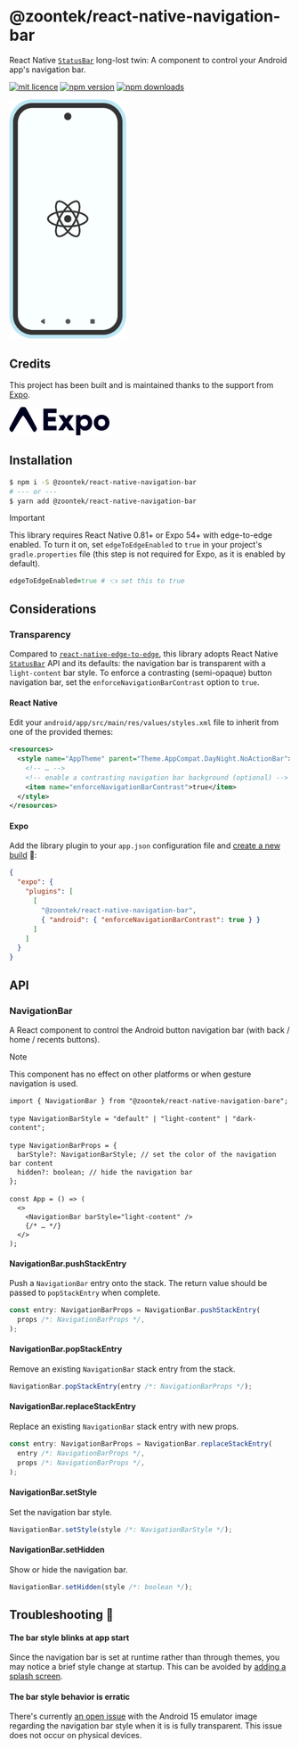 # @zoontek/react-native-navigation-bar

React Native [`StatusBar`](https://reactnative.dev/docs/statusbar) long-lost twin: A component to control your Android app's navigation bar.

[![mit licence](https://img.shields.io/dub/l/vibe-d?style=for-the-badge)](https://github.com/zoontek/react-native-navigation-bar/blob/main/LICENSE)
[![npm version](https://img.shields.io/npm/v/@zoontek/react-native-navigation-bar?style=for-the-badge)](https://www.npmjs.com/package/@zoontek/react-native-navigation-bar)
[![npm downloads](https://img.shields.io/npm/dt/@zoontek/react-native-navigation-bar?label=downloads&style=for-the-badge)](https://www.npmjs.com/package/@zoontek/react-native-navigation-bar)

<img width="210" src="./docs/logo.svg" alt="Logo">

## Credits

This project has been built and is maintained thanks to the support from [Expo](https://expo.dev).

<a href="https://expo.io">
  <img width="180" src="./docs/expo.svg" alt="Expo">
</a>

## Installation

```bash
$ npm i -S @zoontek/react-native-navigation-bar
# --- or ---
$ yarn add @zoontek/react-native-navigation-bar
```

> [!IMPORTANT]
> This library requires React Native 0.81+ or Expo 54+ with edge-to-edge enabled. To turn it on, set `edgeToEdgeEnabled` to `true` in your project's `gradle.properties` file (this step is not required for Expo, as it is enabled by default).

```ruby
edgeToEdgeEnabled=true # 👈 set this to true
```

## Considerations

### Transparency

Compared to [`react-native-edge-to-edge`](https://github.com/zoontek/react-native-edge-to-edge), this library adopts React Native [`StatusBar`](https://reactnative.dev/docs/statusbar) API and its defaults: the navigation bar is transparent with a `light-content` bar style. To enforce a contrasting (semi-opaque) button navigation bar, set the `enforceNavigationBarContrast` option to `true`.

#### React Native

Edit your `android/app/src/main/res/values/styles.xml` file to inherit from one of the provided themes:

```xml
<resources>
  <style name="AppTheme" parent="Theme.AppCompat.DayNight.NoActionBar">
    <!-- … -->
    <!-- enable a contrasting navigation bar background (optional) -->
    <item name="enforceNavigationBarContrast">true</item>
  </style>
</resources>
```

#### Expo

Add the library plugin to your `app.json` configuration file and [create a new build](https://docs.expo.dev/develop/development-builds/create-a-build) 👷:

```json
{
  "expo": {
    "plugins": [
      [
        "@zoontek/react-native-navigation-bar",
        { "android": { "enforceNavigationBarContrast": true } }
      ]
    ]
  }
}
```

## API

### NavigationBar

A React component to control the Android button navigation bar (with back / home / recents buttons).

> [!NOTE]
> This component has no effect on other platforms or when gesture navigation is used.

```tsx
import { NavigationBar } from "@zoontek/react-native-navigation-bare";

type NavigationBarStyle = "default" | "light-content" | "dark-content";

type NavigationBarProps = {
  barStyle?: NavigationBarStyle; // set the color of the navigation bar content
  hidden?: boolean; // hide the navigation bar
};

const App = () => (
  <>
    <NavigationBar barStyle="light-content" />
    {/* … */}
  </>
);
```

#### NavigationBar.pushStackEntry

Push a `NavigationBar` entry onto the stack. The return value should be passed to `popStackEntry` when complete.

```ts
const entry: NavigationBarProps = NavigationBar.pushStackEntry(
  props /*: NavigationBarProps */,
);
```

#### NavigationBar.popStackEntry

Remove an existing `NavigationBar` stack entry from the stack.

```ts
NavigationBar.popStackEntry(entry /*: NavigationBarProps */);
```

#### NavigationBar.replaceStackEntry

Replace an existing `NavigationBar` stack entry with new props.

```ts
const entry: NavigationBarProps = NavigationBar.replaceStackEntry(
  entry /*: NavigationBarProps */,
  props /*: NavigationBarProps */,
);
```

#### NavigationBar.setStyle

Set the navigation bar style.

```ts
NavigationBar.setStyle(style /*: NavigationBarStyle */);
```

#### NavigationBar.setHidden

Show or hide the navigation bar.

```ts
NavigationBar.setHidden(style /*: boolean */);
```

## Troubleshooting 🤔

#### The bar style blinks at app start

Since the navigation bar is set at runtime rather than through themes, you may notice a brief style change at startup. This can be avoided by [adding a splash screen](https://github.com/zoontek/react-native-bootsplash).

#### The bar style behavior is erratic

There's currently [an open issue](https://issuetracker.google.com/issues/346386744) with the Android 15 emulator image regarding the navigation bar style when it is is fully transparent. This issue does not occur on physical devices.
